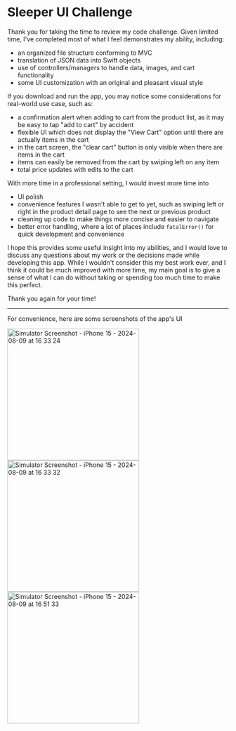 # Sleeper UI Challenge

Thank you for taking the time to review my code challenge. Given limited time, I've completed most of what I feel demonstrates my ability, including: 
- an organized file structure conforming to MVC
- translation of JSON data into Swift objects
- use of controllers/managers to handle data, images, and cart functionality
- some UI customization with an original and pleasant visual style

If you download and run the app, you may notice some considerations for real-world use case, such as:
- a confirmation alert when adding to cart from the product list, as it may be easy to tap "add to cart" by accident
- flexible UI which does not display the "View Cart" option until there are actually items in the cart
- in the cart screen, the "clear cart" button is only visible when there are items in the cart
- items can easily be removed from the cart by swiping left on any item
- total price updates with edits to the cart

With more time in a professional setting, I would invest more time into 
- UI polish
- convenience features I wasn't able to get to yet, such as swiping left or right in the product detail page to see the next or previous product
- cleaning up code to make things more concise and easier to navigate
- better error handling, where a lot of places include `fatalError()` for quick development and convenience

I hope this provides some useful insight into my abilities, and I would love to discuss any questions about my work or the decisions made while developing this app. While I wouldn't consider this my best work ever, and I think it could be much improved with more time, my main goal is to give a sense of what I can do without taking or spending too much time to make this perfect.

Thank you again for your time! 

----

For convenience, here are some screenshots of the app's UI

<img src="https://github.com/user-attachments/assets/de0dfe18-b542-4989-b502-6a90145dc526" alt="Simulator Screenshot - iPhone 15 - 2024-08-09 at 16 33 24" width="300"/>

<img src="https://github.com/user-attachments/assets/32ee8ef6-b621-4a8d-83ed-8c7212e7d67e" alt="Simulator Screenshot - iPhone 15 - 2024-08-09 at 16 33 32" width="300"/>

<img src="https://github.com/user-attachments/assets/85afd05a-5108-42e3-8259-9e3c03243dc5" alt="Simulator Screenshot - iPhone 15 - 2024-08-09 at 16 51 33" width="300"/>

